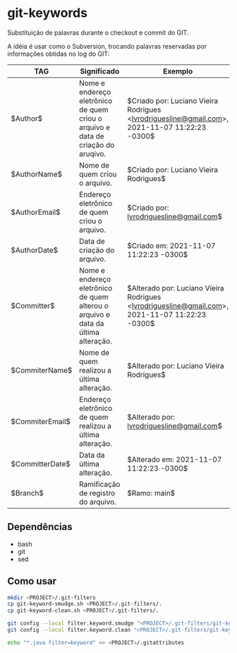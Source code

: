 # git-keywords

Substituição de palavras durante o checkout e commit do GIT.

A idéia é usar como o Subversion, trocando palavras reservadas por informações obtidas no log do GIT:

| TAG             | Significado                                                  | Exemplo                                                      |
| --------------- | ------------------------------------------------------------ | ------------------------------------------------------------ |
| \$Author\$        | Nome e endereço eletrônico de quem criou o arquivo e data de criação do aruqivo. | \$Criado por: Luciano Vieira Rodrigues <<lvrodriguesline@gmail.com>>, 2021-11-07 11:22:23 -0300\$ |
| \$AuthorName\$    | Nome de quem criou o arquivo.                                | \$Criado por: Luciano Vieira Rodrigues\$                       |
| \$AuthorEmail\$   | Endereço eletrônico de quem criou o arquivo.                 | \$Criado por: lvrodriguesline@gmail.com\$                      |
| \$AuthorDate\$    | Data de criação do arquivo.                                  | \$Criado em: 2021-11-07 11:22:23 -0300\$                       |
| \$Committer\$     | Nome e endereço eletrônico de quem alterou o arquivo e data da última alteração. | \$Alterado por: Luciano Vieira Rodrigues <<lvrodriguesline@gmail.com>>, 2021-11-07 11:22:23 -0300\$ |
| \$CommiterName\$  | Nome de quem realizou a última alteração.                    | \$Alterado por: Luciano Vieira Rodrigues\$                     |
| \$CommiterEmail\$ | Endereço eletrônico de quem realizou a última alteração.     | \$Alterado por: lvrodriguesline@gmail.com\$                    |
| \$CommitterDate\$ | Data da última alteração.                                    | \$Alterado em: 2021-11-07 11:22:23 -0300\$                     |
| \$Branch\$        | Ramificação de registro do arquivo.                          | \$Ramo: main\$                                                 |

## Dependências

* bash
* git
* sed

## Como usar

```bash
mkdir <PROJECT>/.git-filters
cp git-keyword-smudge.sh <PROJECT>/.git-filters/.
cp git-keyword-clean.sh <PROJECT>/.git-filters/.

git config --local filter.keyword.smudge "<PROJECT>/.git-filters/git-keyword-smudge.sh %f"
git config --local filter.keyword.clean "<PROJECT>/.git-filters/git-keyword-clean.sh %f"

echo "*.java filter=keyword" >> <PROJECT>/.gitattributes
```
